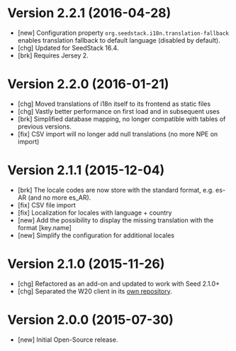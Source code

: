 # Version 2.2.1 (2016-04-28)

* [new] Configuration property `org.seedstack.i18n.translation-fallback` enables translation fallback to default language (disabled by default).
* [chg] Updated for SeedStack 16.4.
* [brk] Requires Jersey 2.

# Version 2.2.0 (2016-01-21)

* [chg] Moved translations of i18n itself to its frontend as static files
* [chg] Vastly better performance on first load and in subsequent uses
* [brk] Simplified database mapping, no longer compatible with tables of previous versions.
* [fix] CSV import will no longer add null translations (no more NPE on import)

# Version 2.1.1 (2015-12-04)

* [brk] The locale codes are now store with the standard format, e.g. es-AR (and no more es_AR).
* [fix] CSV file import
* [fix] Localization for locales with language + country
* [new] Add the possibility to display the missing translation with the format [key.name]
* [new] Simplify the configuration for additional locales

# Version 2.1.0 (2015-11-26)

* [chg] Refactored as an add-on and updated to work with Seed 2.1.0+
* [chg] Separated the W20 client in its [own repository](https://github.com/seedstack/w20-i18n-addon).

# Version 2.0.0 (2015-07-30)

* [new] Initial Open-Source release.
